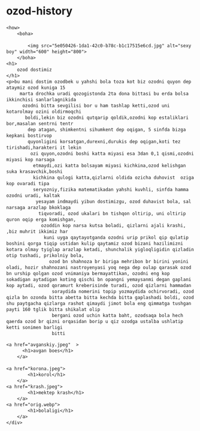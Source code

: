 # ozod-history
<html>
<head>
<title>Ozodbekni hoyoti </title>

<style>how {
    float: right;
    text-align: center;
    width: 100%;
}
</style>

<style>
    boha {
        float: left;
        
    }
</style>

</head>

<body>
    
    <how>
        <boha>
            
            <img src="5e050426-1da1-42c0-b78c-b1c17515e6cd.jpg" alt="sexy boy" width="600" height="800">
        </boha>
    <h1>
        ozod dostimiz
    </h1>
    <p>bu mani dostim ozodbek u yahshi bola toza kot biz ozodni quyon dep ataymiz ozod kuniga 15
         marta drochka uradi qozogistonda 2ta dona bittasi bu erda bolsa ikkinchisi sanlarlagnikida
          ozodni bitta sevgilisi bor u ham tashlap ketti,ozod uni kotarolmay ozini oldirmoqchi
           boldi,lekin biz ozodni qutqarip qoldik,ozodni kop estaliklari bor,masalan sentrni tentr
            dep atagan, shimkentni sihumkent dep oqigan, 5 sinfda bizga kepkani bostirvop 
            quyonligini korsatgan,durexni,durukis dep oqigan,koti tez tirishadi,harakteri it lekin
             ozi quyon,ozodni boshi katta miyasi esa 3dan 0,1 qismi,ozodni miyasi kop narsaga
              etmaydi,ozi katta bolsayam miyasi kichkina,ozod kelishgan suka krasavchik,boshi 
              kichkina qulogi katta,qizlarni oldida ozicha duhovist  oziga kop ovaradi tipa 
              seryozniy,fizika matematikadan yahshi kuvhli, sinfda hamma ozodni uradi, kaltak
               yesayam indmaydi yibun dostimizgu, ozod duhavist bola, sal narsaga arazlap bkoklaga
                tiqvoradi, ozod ukalari bn tishqon oltirip, uni oltirip quron oqip erga komishgan,
                 ozoddin kop narsa kutsa boladi, qizlarni ajali krashi, ,biz muhrit ikkimiz har
                  kuni uyga qaytayotganda ozodni urip prikol qip qulatip boshini qorga tiqip ustidan kulip qaytamiz ozod bizani hazilimizni kotara olmay tyiglap arazlap ketadi, shunchalik yigloqligidin qizladin otip tushadi, prikolniy bola,
                    ozod bn shahnoza br biriga mehribon br birini yonini oladi, hozir shahnozani nastroyenyasi yoq nega dep oulap qarasak ozod bn urship qolgan ozod vnimaniya bermayattikan, ozodni eng kop sokadigan aytadigan koting qischi bn opangni yemaysanmi degan gaplani kop aytadi, ozod qoramurt kreberisinde turadi, ozod qizlarni hammadan
                     soraydida nomerini topip yozmaydida ochirvoradi, ozod qizla bn ozonda bitta abetta bitta kechda bitta gaplashadi boldi, ozod shu paytgacha qizlarga rashot qimaydi jimot bola eng qimmatga tushgan payti 160 tglik bitta shikalat olip
                     bergani ozod uchin katta baht, ozodsaqa bola hech qaerda ozod br qizni orqasidan borip u qiz ozodga ustalba ushlatip ketti sonimen barligi 
                     bitti
    
    
    
  <div>

    <a href="avganskiy.jpeg"  >
          <h1>avgan boes</h1> 
        </a> 
        
    <a href="korona.jpeg">
            <h1>korol</h1>
        </a>
    <a href="krash.jpeg">
            <h1>mektep krash</h1>
        </a>
    <a href="orig.webp">
            <h1>bolaligi</h1>
        </a>    
    </div>  

